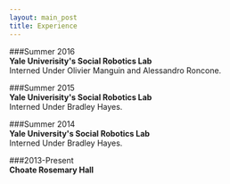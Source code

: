 ```yaml
---
layout: main_post
title: Experience
---
```


###Summer 2016  
**Yale Univerisity's Social Robotics Lab**     
Interned Under Olivier Manguin and Alessandro Roncone. 


###Summer 2015  
**Yale Univerisity's Social Robotics Lab**    
Interned Under Bradley Hayes. 


###Summer 2014  
**Yale University's Social Robotics Lab**    
Interned Under Bradley Hayes. 


###2013-Present  
**Choate Rosemary Hall**


   